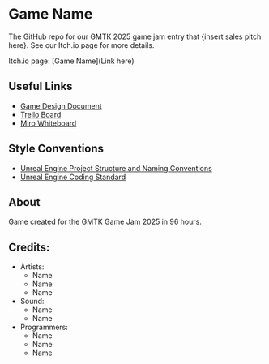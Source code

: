 # Game Name
The GitHub repo for our GMTK 2025 game jam entry that {insert sales pitch here}.
See our Itch.io page for more details.

Itch.io page: [Game Name](Link here)

## Useful Links
- [Game Design Document](https://docs.google.com/document/d/1XG7sEVUhHsmPbxHvH9N4uAssWslHaOzbj3_aH7MuSvI/edit?usp=sharing)
- [Trello Board](https://trello.com/invite/b/6887c00600b60a4756f0858f/ATTIf6e3e3f02f4e52738d4d540fb2eb9948D387E56A/gmtk2025)
- [Miro Whiteboard](https://miro.com/welcomeonboard/a0trQVlnTFBWVWxPenVWaEhlSEV5dEVvN1h0ZUVjOGd0dzN3WTF3UUhiOE1CK0lVenRPVHJnNk1CK2Z2cnpsRWxzZ1RzUzRSWEFWRW1EZGtVSU4rQ2JBeWEzRFViOGRHSGpad0dhT3R3aWZSQXBkT1FUOHlhU1Y5VkhzM2hudVFnbHpza3F6REdEcmNpNEFOMmJXWXBBPT0hdjE=?share_link_id=614750964094)

## Style Conventions
- [Unreal Engine Project Structure and Naming Conventions](https://dev.epicgames.com/community/learning/tutorials/mX6b/unreal-engine-project-structure-naming-conventions)
- [Unreal Engine Coding Standard](https://dev.epicgames.com/documentation/en-us/unreal-engine/coding-standard)

## About
Game created for the GMTK Game Jam 2025 in 96 hours. 

## Credits:

- Artists:
	* Name
	* Name
	* Name
- Sound:
	* Name 
	* Name 
- Programmers:
	* Name 
	* Name 
	* Name 
